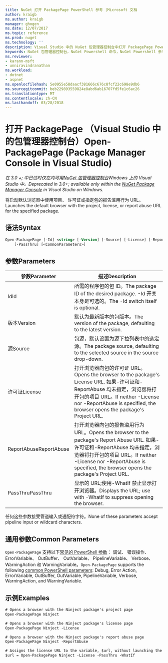 ```yaml
---
title: NuGet 打开 PackagePage PowerShell 参考 |Microsoft 文档
author: kraigb
ms.author: kraigb
manager: ghogen
ms.date: 12/07/2017
ms.topic: reference
ms.prod: nuget
ms.technology: ''
description: Visual Studio 中的 NuGet 包管理器控制台中打开 PackagePage PowerShell 命令参考。
keywords: NuGet 包管理器控制台，NuGet Powershell 命令，NuGet Powershell 参考，打开 PackagePage
ms.reviewer:
- karann-msft
- unniravindranathan
ms.workload:
- dotnet
- aspnet
ms.openlocfilehash: 5e0955e58daacf381666c676c8fcf22c698e9db6
ms.sourcegitcommit: beb229893559824e8abd6ab16707fd5fe1c6ac26
ms.translationtype: MT
ms.contentlocale: zh-CN
ms.lasthandoff: 03/28/2018
---
```

# <a name="open-packagepage-package-manager-console-in-visual-studio"></a><span data-ttu-id="2b2b7-104">打开 PackagePage （Visual Studio 中的包管理器控制台）</span><span class="sxs-lookup"><span data-stu-id="2b2b7-104">Open-PackagePage (Package Manager Console in Visual Studio)</span></span>

<span data-ttu-id="2b2b7-105">*在 3.0 +; 中已过时仅在内可用[NuGet 包管理器控制台](package-manager-console.md)Windows 上的 Visual Studio 中。*</span><span class="sxs-lookup"><span data-stu-id="2b2b7-105">*Deprecated in 3.0+; available only within the [NuGet Package Manager Console](package-manager-console.md) in Visual Studio on Windows.*</span></span>

<span data-ttu-id="2b2b7-106">将启动默认浏览器中使用项目、 许可证或指定包的报告滥用行为 URL。</span><span class="sxs-lookup"><span data-stu-id="2b2b7-106">Launches the default browser with the project, license, or report abuse URL for the specified package.</span></span>

## <a name="syntax"></a><span data-ttu-id="2b2b7-107">语法</span><span class="sxs-lookup"><span data-stu-id="2b2b7-107">Syntax</span></span>

```ps
Open-PackagePage [-Id] <string> [-Version] [-Source] [-License] [-ReportAbuse]
    [-PassThru] [<CommonParameters>]
```

## <a name="parameters"></a><span data-ttu-id="2b2b7-108">参数</span><span class="sxs-lookup"><span data-stu-id="2b2b7-108">Parameters</span></span>

| <span data-ttu-id="2b2b7-109">参数</span><span class="sxs-lookup"><span data-stu-id="2b2b7-109">Parameter</span></span> | <span data-ttu-id="2b2b7-110">描述</span><span class="sxs-lookup"><span data-stu-id="2b2b7-110">Description</span></span> |
| --- | --- |
| <span data-ttu-id="2b2b7-111">Id</span><span class="sxs-lookup"><span data-stu-id="2b2b7-111">Id</span></span> | <span data-ttu-id="2b2b7-112">所需的程序包的包 ID。</span><span class="sxs-lookup"><span data-stu-id="2b2b7-112">The package ID of the desired package.</span></span> <span data-ttu-id="2b2b7-113">-Id 开关本身是可选的。</span><span class="sxs-lookup"><span data-stu-id="2b2b7-113">The -Id switch itself is optional.</span></span> |
| <span data-ttu-id="2b2b7-114">版本</span><span class="sxs-lookup"><span data-stu-id="2b2b7-114">Version</span></span> | <span data-ttu-id="2b2b7-115">默认为最新版本的包版本。</span><span class="sxs-lookup"><span data-stu-id="2b2b7-115">The version of the package, defaulting to the latest version.</span></span> |
| <span data-ttu-id="2b2b7-116">源</span><span class="sxs-lookup"><span data-stu-id="2b2b7-116">Source</span></span> | <span data-ttu-id="2b2b7-117">包源，默认设置为源下拉列表中的选定源。</span><span class="sxs-lookup"><span data-stu-id="2b2b7-117">The package source, defaulting to the selected source in the source drop-down.</span></span> |
| <span data-ttu-id="2b2b7-118">许可证</span><span class="sxs-lookup"><span data-stu-id="2b2b7-118">License</span></span> | <span data-ttu-id="2b2b7-119">打开浏览器向包的许可证 URL。</span><span class="sxs-lookup"><span data-stu-id="2b2b7-119">Opens the browser to the package's License URL.</span></span> <span data-ttu-id="2b2b7-120">如果-许可证和-ReportAbuse 均未指定，浏览器将打开包的项目 URL。</span><span class="sxs-lookup"><span data-stu-id="2b2b7-120">If neither -License nor -ReportAbuse is specified, the browser opens the package's Project URL.</span></span> |
| <span data-ttu-id="2b2b7-121">ReportAbuse</span><span class="sxs-lookup"><span data-stu-id="2b2b7-121">ReportAbuse</span></span> | <span data-ttu-id="2b2b7-122">打开浏览器向包的报告滥用行为 URL。</span><span class="sxs-lookup"><span data-stu-id="2b2b7-122">Opens the browser to the package's Report Abuse URL.</span></span> <span data-ttu-id="2b2b7-123">如果-许可证和-ReportAbuse 均未指定，浏览器将打开包的项目 URL。</span><span class="sxs-lookup"><span data-stu-id="2b2b7-123">If neither -License nor -ReportAbuse is specified, the browser opens the package's Project URL.</span></span> |
| <span data-ttu-id="2b2b7-124">PassThru</span><span class="sxs-lookup"><span data-stu-id="2b2b7-124">PassThru</span></span> | <span data-ttu-id="2b2b7-125">显示的 URL;使用-WhatIf 禁止显示打开浏览器。</span><span class="sxs-lookup"><span data-stu-id="2b2b7-125">Displays the URL; use with -WhatIf to suppress opening the browser.</span></span> |

<span data-ttu-id="2b2b7-126">任何这些参数接受管道输入或通配符字符。</span><span class="sxs-lookup"><span data-stu-id="2b2b7-126">None of these parameters accept pipeline input or wildcard characters.</span></span>

## <a name="common-parameters"></a><span data-ttu-id="2b2b7-127">通用参数</span><span class="sxs-lookup"><span data-stu-id="2b2b7-127">Common Parameters</span></span>

<span data-ttu-id="2b2b7-128">`Open-PackagePage` 支持以下[常见的 PowerShell 参数](http://go.microsoft.com/fwlink/?LinkID=113216)： 调试、 错误操作、 ErrorVariable、 OutBuffer、 OutVariable、 PipelineVariable、 Verbose、 WarningAction 和 WarningVariable。</span><span class="sxs-lookup"><span data-stu-id="2b2b7-128">`Open-PackagePage` supports the following [common PowerShell parameters](http://go.microsoft.com/fwlink/?LinkID=113216): Debug, Error Action, ErrorVariable, OutBuffer, OutVariable, PipelineVariable, Verbose, WarningAction, and WarningVariable.</span></span>

## <a name="examples"></a><span data-ttu-id="2b2b7-129">示例</span><span class="sxs-lookup"><span data-stu-id="2b2b7-129">Examples</span></span>

```ps
# Opens a browser with the Ninject package's project page
Open-PackagePage Ninject

# Opens a browser with the Ninject package's license page
Open-PackagePage Ninject -License

# Opens a browser with the Ninject package's report abuse page  
Open-PackagePage Ninject -ReportAbuse

# Assigns the license URL to the variable, $url, without launching the browser
$url = Open-PackagePage Ninject -License -PassThru -WhatIf
```